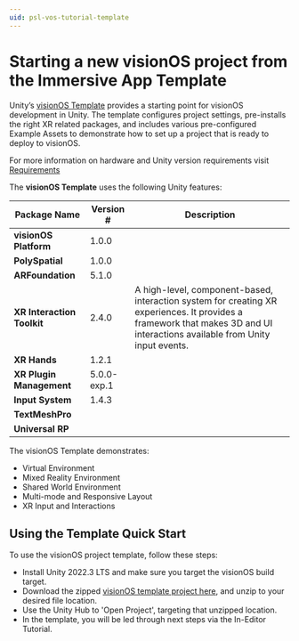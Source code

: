 ```yaml
---
uid: psl-vos-tutorial-template
---
```

# Starting a new visionOS  project from the Immersive App Template
<a name="starting-a-new-visionos-mr-project-from-the-project-template"></a>

Unity’s [visionOS Template](https://drive.google.com/drive/folders/1Oe-6bBCCmk7okbK832HWiYFbM8mV0XrZ) provides a starting point for visionOS development in Unity. The template configures project settings, pre-installs the right XR related packages, and includes various pre-configured Example Assets to demonstrate how to set up a project that is ready to deploy to visionOS.

For more information on hardware and Unity version requirements visit [Requirements](Requirements.md)

The **visionOS Template** uses the following Unity features:

| **Package Name** | **Version #** | **Description** |
| --- | --- | --- |
| **visionOS Platform** | 1.0.0 |  |
| **PolySpatial** | 1.0.0 |  |
| **ARFoundation** | 5.1.0 |  |
| **XR Interaction Toolkit** | 2.4.0 | A high-level, component-based, interaction system for creating XR experiences. It provides a framework that makes 3D and UI interactions available from Unity input events. |
| **XR Hands** | 1.2.1 |  |
| **XR Plugin Management** | 5.0.0-exp.1 |  |
| **Input System** | 1.4.3 |  |
| **TextMeshPro** |  |  |
| **Universal RP** |  |  |

The visionOS Template demonstrates:

* Virtual Environment
* Mixed Reality Environment
* Shared World Environment 
* Multi-mode and Responsive Layout
* XR Input and Interactions


## Using the Template Quick Start

To use the visionOS project template, follow these steps:

* Install Unity 2022.3 LTS and make sure you target the visionOS build target. 
* Download the zipped [visionOS template project here](https://drive.google.com/drive/folders/1Oe-6bBCCmk7okbK832HWiYFbM8mV0XrZ), and unzip to your desired file location.
* Use the Unity Hub to 'Open Project', targeting that unzipped location. 
* In the template, you will be led through next steps via the In-Editor Tutorial. 
<!-- * From the Unity Hub, click the dropdown next to New and create a new project in Unity 2022 LTS.
* Select the visionOS template and name your Project.
* Click Create.
* After your Project has been created, from Unity’s main menu, go to **Edit &gt; Project Settings &gt;> XR Plug-in Management &gt; visionOS SDK**, and select the platforms you plan to deploy to.
* Make sure **rendering** and quality settings are optimized for your target platform. See the **Rendering and quality settings** table on this page.
-->